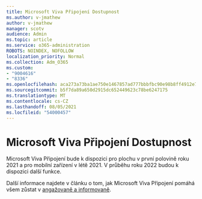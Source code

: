 ```yaml
---
title: Microsoft Viva Připojení Dostupnost
ms.author: v-jmathew
author: v-jmathew
manager: scotv
audience: Admin
ms.topic: article
ms.service: o365-administration
ROBOTS: NOINDEX, NOFOLLOW
localization_priority: Normal
ms.collection: Adm_O365
ms.custom:
- "9004616"
- "8336"
ms.openlocfilehash: aca273a73ba1ae750e1467857ad777bbbfbc90e98b8ff4912e7acef498010221
ms.sourcegitcommit: b5f7da89a650d2915dc652449623c78be6247175
ms.translationtype: MT
ms.contentlocale: cs-CZ
ms.lasthandoff: 08/05/2021
ms.locfileid: "54000457"
---
```

# <a name="microsoft-viva-connections-availability"></a>Microsoft Viva Připojení Dostupnost

Microsoft Viva Připojení bude k dispozici pro plochu v první polovině roku 2021 a pro mobilní zařízení v létě 2021. V průběhu roku 2022 budou k dispozici další funkce.

Další informace najdete v článku o tom, jak Microsoft Viva Připojení pomáhá všem zůstat v [angažovaně a informovaně](https://techcommunity.microsoft.com/t5/microsoft-viva-blog/microsoft-viva-connections-helps-everyone-to-stay-engaged-and/ba-p/2107009).
